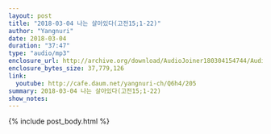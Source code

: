 ```yaml
---
layout: post
title: "2018-03-04 나는 살아있다(고전15;1-22)"
author: "Yangnuri"
date: 2018-03-04
duration: "37:47"
type: "audio/mp3"
enclosure_url: http://archive.org/download/AudioJoiner180304154744/AudioJoiner180304154744.mp3
enclosure_bytes_size: 37,779,126
link:
  youtube: http://cafe.daum.net/yangnuri-ch/Q6h4/205
summary: 2018-03-04 나는 살아있다(고전15;1-22)
show_notes:
---
```


{% include post_body.html %}

